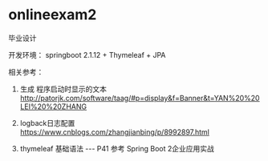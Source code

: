 # onlineexam2
毕业设计

开发环境：
springboot 2.1.12 + Thymeleaf + JPA


相关参考：
1. 生成 程序启动时显示的文本
http://patorjk.com/software/taag/#p=display&f=Banner&t=YAN%20%20LEI%20%20ZHANG


2. logback日志配置
https://www.cnblogs.com/zhangjianbing/p/8992897.html

3. thymeleaf 基础语法 --- P41
参考 Spring Boot 2企业应用实战



